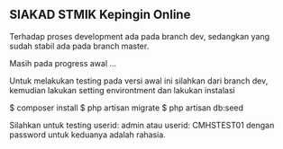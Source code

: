 ## SIAKAD STMIK Kepingin Online
Terhadap proses development ada pada branch dev, sedangkan yang sudah stabil ada pada branch master.

Masih pada progress awal ...

Untuk melakukan testing pada versi awal ini silahkan dari branch dev, kemudian lakukan setting environtment dan lakukan
instalasi

$ composer install
$ php artisan migrate
$ php artisan db:seed

Silahkan untuk testing userid: admin atau userid: CMHSTEST01 dengan password untuk keduanya adalah rahasia.


